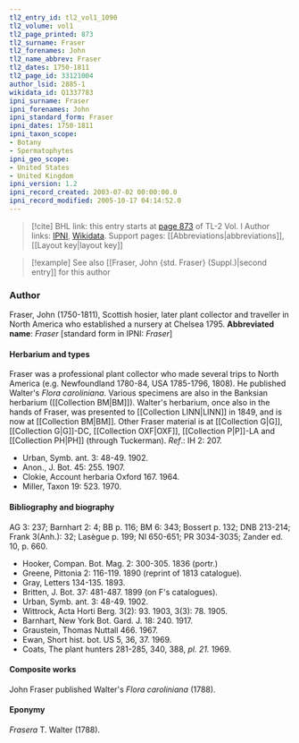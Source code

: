 ```yaml
---
tl2_entry_id: tl2_vol1_1090
tl2_volume: vol1
tl2_page_printed: 873
tl2_surname: Fraser
tl2_forenames: John
tl2_name_abbrev: Fraser
tl2_dates: 1750-1811
tl2_page_id: 33121004
author_lsid: 2885-1
wikidata_id: Q1337783
ipni_surname: Fraser
ipni_forenames: John
ipni_standard_form: Fraser
ipni_dates: 1750-1811
ipni_taxon_scope: 
- Botany
- Spermatophytes
ipni_geo_scope: 
- United States
- United Kingdom
ipni_version: 1.2
ipni_record_created: 2003-07-02 00:00:00.0
ipni_record_modified: 2005-10-17 04:14:52.0
---
```


> [!cite] BHL link: this entry starts at [page 873](https://www.biodiversitylibrary.org/page/33121004) of TL-2 Vol. I
> Author links: [IPNI](https://www.ipni.org/a/2885-1), [Wikidata](https://www.wikidata.org/wiki/Q1337783). Support pages: [[Abbreviations|abbreviations]], [[Layout key|layout key]]

> [!example] See also [[Fraser, John {std. Fraser} (Suppl.)|second entry]] for this author

### Author

Fraser, John (1750-1811), Scottish hosier, later plant collector and traveller in North America who established a nursery at Chelsea 1795. 
**Abbreviated name**: *Fraser* \[standard form in IPNI: *Fraser*\]

#### Herbarium and types

Fraser was a professional plant collector who made several trips to North America (e.g. Newfoundland 1780-84, USA 1785-1796, 1808). He published Walter's *Flora caroliniana*. Various specimens are also in the Banksian herbarium ([[Collection BM|BM]]). Walter's herbarium, once also in the hands of Fraser, was presented to [[Collection LINN|LINN]] in 1849, and is now at [[Collection BM|BM]]. Other Fraser material is at [[Collection G|G]], [[Collection G|G]]-DC, [[Collection OXF|OXF]], [[Collection P|P]]-LA and [[Collection PH|PH]] (through Tuckerman).
*Ref*.: IH 2: 207.
- Urban, Symb. ant. 3: 48-49. 1902.
- Anon., J. Bot. 45: 255. 1907.
- Clokie, Account herbaria Oxford 167. 1964.
- Miller, Taxon 19: 523. 1970.

#### Bibliography and biography

AG 3: 237; Barnhart 2: 4; BB p. 116; BM 6: 343; Bossert p. 132; DNB 213-214; Frank 3(Anh.): 32; Lasègue p. 199; NI 650-651; PR 3034-3035; Zander ed. 10, p. 660.
- Hooker, Compan. Bot. Mag. 2: 300-305. 1836 (portr.)
- Greene, Pittonia 2: 116-119. 1890 (reprint of 1813 catalogue).
- Gray, Letters 134-135. 1893.
- Britten, J. Bot. 37: 481-487. 1899 (on F's catalogues).
- Urban, Symb. ant. 3: 48-49. 1902.
- Wittrock, Acta Horti Berg. 3(2): 93. 1903, 3(3): 78. 1905.
- Barnhart, New York Bot. Gard. J. 18: 240. 1917.
- Graustein, Thomas Nuttall 466. 1967.
- Ewan, Short hist. bot. US 5, 36, 37. 1969.
- Coats, The plant hunters 281-285, 340, 388, *pl. 21.* 1969.

#### Composite works

John Fraser published Walter's *Flora caroliniana* (1788).

#### Eponymy

*Frasera* T. Walter (1788).

